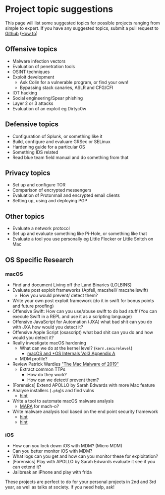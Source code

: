 # Project topic suggestions

This page will list some suggested topics for possible projects ranging from simple to expert. If you have any suggested topics, submit a pull request to [Github](https://github.com/AbertayHackers/) ([How to](https://wiki.hacksoc.co.uk/contributing/contributions/how-to))

## Offensive topics

- Malware infection vectors
- Evaluation of penetration tools
- OSINT techniques
- Exploit development
  - Ask Colin for a vulnerable program, or find your own!
  - Bypassing stack canaries, ASLR and CFG/CFI
- IOT hacking
- Social engineering/Spear phishing
- Layer 2 or 3 attacks
- Evaluation of an exploit eg Dirtyc0w

## Defensive topics

- Configuration of Splunk, or something like it
- Build, configure and evaluare GRSec or SELinux
- Hardening guide for a particular OS
- Something IDS related
- Read blue team field manual and do something from that

## Privacy topics

- Set up and configure TOR
- Comparison of encrypted messengers
- Evaluation of Protonmail and encrypted email clients
- Setting up, using and deploying PGP

## Other topics

- Evaluate a network protocol
- Set up and evaluate something like Pi-Hole, or something like that
- Evaluate a tool you use personally eg Little Flocker or Little Snitch on Mac

## OS Specific Research

### macOS

- Find and document Living off the Land Binaries (LOLBINS)
- Evaluate post exploit frameworks (Apfell, macshell/ macshellswift)
  - How you would prevent/ detect them?
- Write your own post exploit framework (do it in swift for bonus points and future proofing)
- Offensive Swift: How can you use/abuse swift to do bad stuff (You can execute Swift in a REPL and use it as a scripting language)
- Offensive JavaScript for Automation (JXA) what bad shit can you do with JXA how would you detect it?
- Offensive Apple Script (osascript) what bad shit can you do and how would you detect it?
- Really investigate macOS hardening
  - What can we do at the kernel level? (`kern.securelevel`)
    - [macOS and *OS Internals Vol3 Appendix A](http://newosxbook.com/files/moxii3/AppendixA.pdf)
  - MDM profile?
- Review Patrick Wardles ["The Mac Malware of 2019"](https://objective-see.com/blog/blog_0x53.html)
  - Extract common TTPs
    - How do they work?
    - How can we detect/ prevent them?
- [Forensics] Extend APOLLO by Sarah Edwards with more Mac feature
- Analyse installers (`.pkg`)s and find vulns
  - [hint](https://github.com/0xmachos/macos-scripts/commit/73403ff990164226ebe62c65977531e72af3e9bb#diff-3892527f3db79426cba00903ece969ab)
- Write a tool to automate macOS malware analysis
  - [MARA](https://github.com/xtiankisutsa/MARA_Framework) for mach-o?
- Write malware analysis tool based on the end point security framework
  - [hint](https://posts.specterops.io/detection-engineering-using-apples-endpoint-security-framework-affdbcb18b02)
  - [hint](https://www.jamf.com/blog/apples-new-endpoint-security-framework/)

### iOS

- How can you lock down iOS with MDM? (Micro MDM)
- Can you better monitor iOS with MDM?
- What logs can you get and how can you monitor these for exploitation?
- [Forensics] Play with APOLLO by Sarah Edwards evaluate it see if you can extend it?
- Jailbreak an iPhone and play with frida

These projects are perfect to do for your personal projects in 2nd and 3rd year, as well as talks at society. If you need help, ask!

